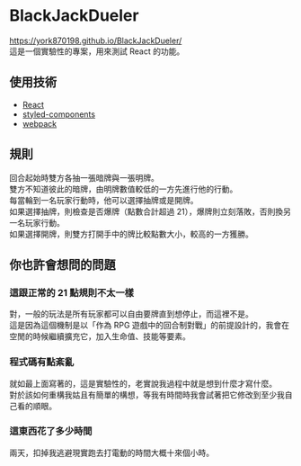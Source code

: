 # BlackJackDueler
https://york870198.github.io/BlackJackDueler/
<br>
這是一個實驗性的專案，用來測試 React 的功能。

## 使用技術
- [React](https://zh-hant.reactjs.org)
- [styled-components](https://styled-components.com)
- [webpack](https://webpack.js.org)

## 規則
回合起始時雙方各抽一張暗牌與一張明牌。<br>
雙方不知道彼此的暗牌，由明牌數值較低的一方先進行他的行動。<br>
每當輪到一名玩家行動時，他可以選擇抽牌或是開牌。<br>
如果選擇抽牌，則檢查是否爆牌（點數合計超過 21），爆牌則立刻落敗，否則換另一名玩家行動。<br>
如果選擇開牌，則雙方打開手中的牌比較點數大小，較高的一方獲勝。

## 你也許會想問的問題

### 這跟正常的 21 點規則不太一樣
對，一般的玩法是所有玩家都可以自由要牌直到想停止，而這裡不是。<br>
這是因為這個機制是以「作為 RPG 遊戲中的回合制對戰」的前提設計的，我會在空閒的時候繼續擴充它，加入生命值、技能等要素。
  
### 程式碼有點紊亂
就如最上面寫著的，這是實驗性的，老實說我過程中就是想到什麼才寫什麼。<br>
對於該如何重構我姑且有簡單的構想，等我有時間時我會試著把它修改到至少我自己看的順眼。

### 這東西花了多少時間
兩天，扣掉我逃避現實跑去打電動的時間大概十來個小時。
